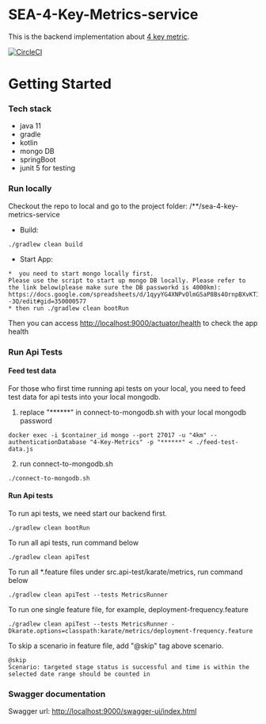 # SEA-4-Key-Metrics-service
This is the backend implementation about [4 key metric](https://cloud.google.com/blog/products/devops-sre/using-the-four-keys-to-measure-your-devops-performance). 

[![CircleCI](https://circleci.com/gh/twlabs/SEA-4-Key-Metrics-service.svg?style=svg&circle-token=7f6ed8d0a1d7cb129e27853b3c38b9bc62cc1575)](https://circleci.com/gh/twlabs/SEA-4-Key-Metrics-service)

# Getting Started

### Tech stack
* java 11
* gradle
* kotlin
* mongo DB  
* springBoot
* junit 5 for testing


### Run locally
Checkout the repo to local and go to the project folder: /**/sea-4-key-metrics-service
* Build: 
```aidl
./gradlew clean build 
```
* Start App: 
```aidl
*  you need to start mongo locally first. 
Please use the script to start up mongo DB locally. Please refer to the link below(please make sure the DB passworkd is 4000km):
https://docs.google.com/spreadsheets/d/1qyyYG4XNPvOlmGSaP8Bs4OrnpBXvKTIkVK5M46R--3Q/edit#gid=350000577
* then run ./gradlew clean bootRun
```
Then you can access [http://localhost:9000/actuator/health](http://localhost:9000/actuator/health) to check the app health


### Run Api Tests

#### Feed test data 
For those who first time running api tests on your local, you need to feed test data for api tests into your local mongodb. 
1) replace "******" in connect-to-mongodb.sh with your local mongodb password
```
docker exec -i $container_id mongo --port 27017 -u "4km" --authenticationDatabase "4-Key-Metrics" -p "******" < ./feed-test-data.js
```
2) run connect-to-mongodb.sh
```
./connect-to-mongodb.sh
```

#### Run Api tests
To run api tests, we need start our backend first.
```
./gradlew clean bootRun
```

To run all api tests, run command below
```
./gradlew clean apiTest
```

To run all *.feature files under src.api-test/karate/metrics, run command below
```
./gradlew clean apiTest --tests MetricsRunner
```

To run one single feature file, for example, deployment-frequency.feature
```
./gradlew clean apiTest --tests MetricsRunner -Dkarate.options=classpath:karate/metrics/deployment-frequency.feature
```

To skip a scenario in feature file, add "@skip" tag above scenario.
```
@skip
Scenario: targeted stage status is successful and time is within the selected date range should be counted in
```


### Swagger documentation
Swagger url: [http://localhost:9000/swagger-ui/index.html](http://localhost:9000/swagger-ui/index.html)





